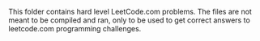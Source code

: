 This folder contains hard level LeetCode.com problems. The files are not meant to be compiled and ran, only to be used to get correct answers to leetcode.com programming challenges.
